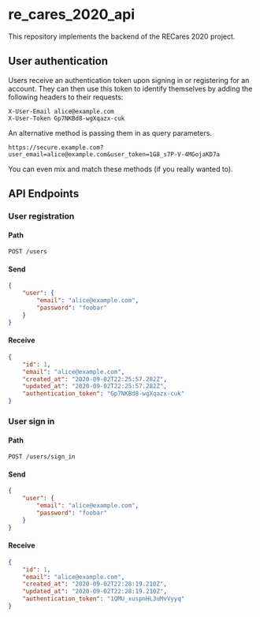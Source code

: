 # re_cares_2020_api

This repository implements the backend of the RECares 2020 project.

## User authentication

Users receive an authentication token upon signing in or registering for an
account. They can then use this token to identify themselves by adding the
following headers to their requests:

```
X-User-Email alice@example.com
X-User-Token Gp7NKBd8-wgXqazx-cuk
```

An alternative method is passing them in as query parameters.

```
https://secure.example.com?user_email=alice@example.com&user_token=1G8_s7P-V-4MGojaKD7a
```

You can even mix and match these methods (if you really wanted to).

## API Endpoints

### User registration

#### Path

`POST /users`

#### Send


```json
{
    "user": {
        "email": "alice@example.com",
        "password": "foobar"
    }
}
```

#### Receive

```json
{
    "id": 1,
    "email": "alice@example.com",
    "created_at": "2020-09-02T22:25:57.282Z",
    "updated_at": "2020-09-02T22:25:57.282Z",
    "authentication_token": "Gp7NKBd8-wgXqazx-cuk"
}
```

### User sign in

#### Path

`POST /users/sign_in`

#### Send

```json
{
    "user": {
        "email": "alice@example.com",
        "password": "foobar"
    }
}
```

#### Receive

```json
{
    "id": 1,
    "email": "alice@example.com",
    "created_at": "2020-09-02T22:28:19.210Z",
    "updated_at": "2020-09-02T22:28:19.210Z",
    "authentication_token": "1QMU_xuspnHL3uMvVyyq"
}
```
